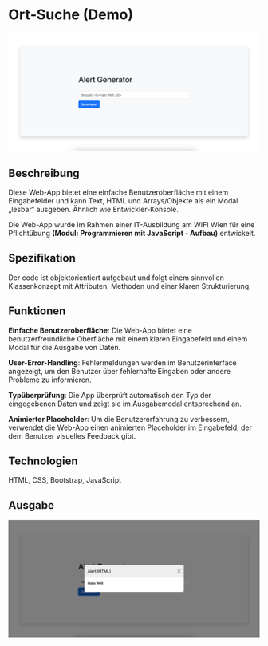 # Ort‐Suche (Demo)

![Screenshot](documentation/assets/screenshot.png)

## Beschreibung

Diese Web-App bietet eine einfache Benutzeroberfläche mit einem Eingabefelder und kann Text, HTML und Arrays/Objekte als ein Modal „lesbar“ ausgeben. Ähnlich wie Entwickler-Konsole.

Die Web-App wurde im Rahmen einer IT-Ausbildung am WIFI Wien für eine Pflichtübung **(Modul: Programmieren mit JavaScript ‐ Aufbau)** entwickelt.

## Spezifikation

Der code ist objektorientiert aufgebaut und folgt einem sinnvollen Klassenkonzept mit Attributen, Methoden und einer klaren Strukturierung.

## Funktionen

**Einfache Benutzeroberfläche**:
Die Web-App bietet eine benutzerfreundliche Oberfläche mit einem klaren Eingabefeld und einem Modal für die Ausgabe von Daten.

**User-Error-Handling**:
Fehlermeldungen werden im Benutzerinterface angezeigt, um den Benutzer über fehlerhafte Eingaben oder andere Probleme zu informieren.

**Typüberprüfung**:
Die App überprüft automatisch den Typ der eingegebenen Daten und zeigt sie im Ausgabemodal entsprechend an.

**Animierter Placeholder**:
Um die Benutzererfahrung zu verbessern, verwendet die Web-App einen animierten Placeholder im Eingabefeld, der dem Benutzer visuelles Feedback gibt.

## Technologien

HTML, CSS, Bootstrap, JavaScript

## Ausgabe
![Ausgabe](documentation/assets/ausgabe.png)